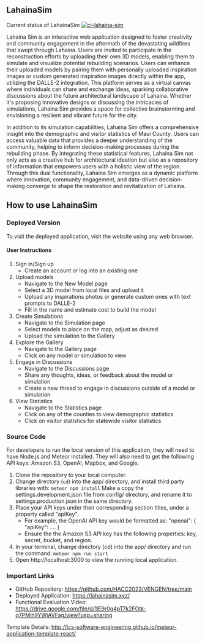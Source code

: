 ## LahainaSim
Current status of LahainaSim [![ci-lahaina-sim](https://github.com/HACC2023/VENGEN/actions/workflows/ci.yml/badge.svg)](https://github.com/HACC2023/VENGEN/actions/workflows/ci.yml)

Lahaina Sim is an interactive web application designed to foster creativity and community engagement in the aftermath of the devastating wildfires that swept through Lahaina. Users are invited to participate in the reconstruction efforts by uploading their own 3D models, enabling them to simulate and visualize potential rebuilding scenarios. Users can enhance their uploaded models by pairing them with personally uploaded inspiration images or custom generated inspiration images directly within the app, utilizing the DALLE-2 integration. This platform serves as a virtual canvas where individuals can share and exchange ideas, sparking collaborative discussions about the future architectural landscape of Lahaina. Whether it's proposing innovative designs or discussing the intricacies of simulations, Lahaina Sim provides a space for collective brainstorming and envisioning a resilient and vibrant future for the city.

In addition to its simulation capabilities, Lahaina Sim offers a comprehensive insight into the demographic and visitor statistics of Maui County. Users can access valuable data that provides a deeper understanding of the community, helping to inform decision-making processes during the rebuilding phase. By integrating these statistical features, Lahaina Sim not only acts as a creative hub for architectural ideation but also as a repository of information that empowers users with a holistic view of the region. Through this dual functionality, Lahaina Sim emerges as a dynamic platform where innovation, community engagement, and data-driven decision-making converge to shape the restoration and revitalization of Lahaina.

## How to use LahainaSim

### Deployed Version
To visit the deployed application, visit the website using any web browser. 

#### User Instructions
1. Sign in/Sign up
   - Create an account or log into an existing one
2. Upload models
   - Navigate to the New Model page
   - Select a 3D model from local files and upload it
   - Upload any inspirations photos or generate custom ones with text prompts to DALLE-2
   - Fill in the name and estimate cost to build the model
3. Create Simulations
   - Navigate to the Simulation page
   - Select models to place on the map, adjust as desired
   - Upload the simulation to the Gallery
4. Explore the Gallery
   -  Navigate to the Gallery page
   -  Click on any model or simulation to view
5. Engage in Discussions
   - Navigate to the Discussions page
   - Share any thoughts, ideas, or feedback about the model or simulation
   - Create a new thread to engage in discussions outside of a model or simulation
6. View Statistics
   - Navigate to the Statistics page
   - Click on any of the counties to view demographic statistics
   - Click on visitor statistics for statewide visitor statistics

### Source Code
For developers to run the local version of this application, they will need to have Node.js and Meteor installed. They will also need to get the following API keys: Amazon S3, OpenAI, Mapbox, and Google. 

1. Clone the repository to your local computer.
2. Change directory (``cd``) into the app/ directory, and install third party libraries with: ```meteor npm install```
Make a copy the settings.development.json file from config/ directory, and rename it to settings.production.json in the same directory.
3. Place your API keys under their corresponding section titles, under a property called "apiKey".
   - For example, the OpenAI API key would be formatted as: "openai": { "apiKey": .... }
   - Ensure the the Amazon S3 API key has the following properties: key, secret, bucket, and region.
4. In your terminal, change directory (cd) into the app/ directory and run the command: ```meteor npm run start```
5. Open http://localhost:3000 to view the running local application.

### Important Links
- GitHub Repository: https://github.com/HACC2023/VENGEN/tree/main
- Deployed Application: https://lahainasim.xyz/
- Functional Evaluation Video: https://drive.google.com/file/d/1lE9r0g4pT7k2FOtk-q7PMih9YWjAVFag/view?usp=sharing

Template Details: http://ics-software-engineering.github.io/meteor-application-template-react/
